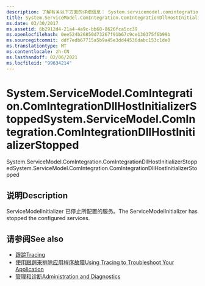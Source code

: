 ```yaml
---
description: 了解有关以下方面的详细信息： System.servicemodel.comintegration。 ComIntegrationDllHostInitializerStopped
title: System.ServiceModel.ComIntegration.ComIntegrationDllHostInitializerStopped
ms.date: 03/30/2017
ms.assetid: 6b2912d4-21a4-4a9c-bb68-8626fca5cc39
ms.openlocfilehash: 0ee524b26850d73267f91b67c9ce130375f6b99b
ms.sourcegitcommit: ddf7edb67715a5b9a45e3dd44536dabc153c1de0
ms.translationtype: MT
ms.contentlocale: zh-CN
ms.lasthandoff: 02/06/2021
ms.locfileid: "99634214"
---
```

# <a name="systemservicemodelcomintegrationcomintegrationdllhostinitializerstopped"></a><span data-ttu-id="d549a-103">System.ServiceModel.ComIntegration.ComIntegrationDllHostInitializerStopped</span><span class="sxs-lookup"><span data-stu-id="d549a-103">System.ServiceModel.ComIntegration.ComIntegrationDllHostInitializerStopped</span></span>

<span data-ttu-id="d549a-104">System.ServiceModel.ComIntegration.ComIntegrationDllHostInitializerStopped</span><span class="sxs-lookup"><span data-stu-id="d549a-104">System.ServiceModel.ComIntegration.ComIntegrationDllHostInitializerStopped</span></span>  
  
## <a name="description"></a><span data-ttu-id="d549a-105">说明</span><span class="sxs-lookup"><span data-stu-id="d549a-105">Description</span></span>  

 <span data-ttu-id="d549a-106">ServiceModelInitializer 已停止所配置的服务。</span><span class="sxs-lookup"><span data-stu-id="d549a-106">The ServiceModelInitializer has stopped the configured services.</span></span>  
  
## <a name="see-also"></a><span data-ttu-id="d549a-107">请参阅</span><span class="sxs-lookup"><span data-stu-id="d549a-107">See also</span></span>

- [<span data-ttu-id="d549a-108">跟踪</span><span class="sxs-lookup"><span data-stu-id="d549a-108">Tracing</span></span>](index.md)
- [<span data-ttu-id="d549a-109">使用跟踪来排除应用程序故障</span><span class="sxs-lookup"><span data-stu-id="d549a-109">Using Tracing to Troubleshoot Your Application</span></span>](using-tracing-to-troubleshoot-your-application.md)
- [<span data-ttu-id="d549a-110">管理和诊断</span><span class="sxs-lookup"><span data-stu-id="d549a-110">Administration and Diagnostics</span></span>](../index.md)
